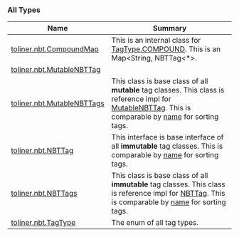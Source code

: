 

### All Types

| Name | Summary |
|---|---|
| [toliner.nbt.CompoundMap](../toliner.nbt/-compound-map/index.md) | This is an internal class for [TagType.COMPOUND](../toliner.nbt/-tag-type/-c-o-m-p-o-u-n-d.md). This is an Map&lt;String, NBTTag&lt;*&gt;. |
| [toliner.nbt.MutableNBTTag](../toliner.nbt/-mutable-n-b-t-tag/index.md) |  |
| [toliner.nbt.MutableNBTTags](../toliner.nbt/-mutable-n-b-t-tags/index.md) | This class is base class of all **mutable** tag classes. This class is reference impl for [MutableNBTTag](../toliner.nbt/-mutable-n-b-t-tag/index.md). This is comparable by [name](#) for sorting tags. |
| [toliner.nbt.NBTTag](../toliner.nbt/-n-b-t-tag/index.md) | This interface is base interface of all **immutable** tag classes. This is comparable by [name](../toliner.nbt/-n-b-t-tag/name.md) for sorting tags. |
| [toliner.nbt.NBTTags](../toliner.nbt/-n-b-t-tags/index.md) | This class is base class of all **immutable** tag classes. This class is reference impl for [NBTTag](../toliner.nbt/-n-b-t-tag/index.md). This is comparable by [name](../toliner.nbt/-n-b-t-tag/name.md) for sorting tags. |
| [toliner.nbt.TagType](../toliner.nbt/-tag-type/index.md) | The enum of all tag types. |
